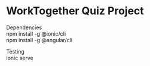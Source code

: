 # WorkTogether Quiz Project

Dependencies \
npm install -g @ionic/cli \
npm install -g @angular/cli

Testing \
ionic serve
